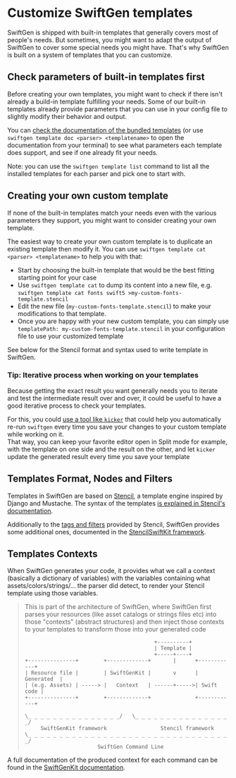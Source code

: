 # Customize SwiftGen templates

SwiftGen is shipped with built-in templates that generally covers most of people's needs. But sometimes, you might want to adapt the output of SwiftGen to cover some special needs you might have. That's why SwiftGen is built on a system of templates that you can customize.


## Check parameters of built-in templates first

Before creating your own templates, you might want to check if there isn't already a build-in template fulfilling your needs. Some of our built-in templates already provide parameters that you can use in your config file to slightly modify their behavior and output.

You can [check the documentation of the bundled templates](../templates/) (or use `swiftgen template doc <parser> <templatename>` to open the documentation from your terminal) to see what parameters each template does support, and see if one already fit your needs.

Note: you can use the `swiftgen template list` command to list all the installed templates for each parser and pick one to start with.

## Creating your own custom template

If none of the built-in templates match your needs even with the various parameters they support, you might want to consider creating your own template.

The easiest way to create your own custom template is to duplicate an existing template then modify it. You can use `swiftgen template cat <parser> <templatename>` to help you with that:

* Start by choosing the built-in template that would be the best fitting starting point for your case
* Use `swiftgen template cat` to dump its content into a new file, e.g. `swiftgen template cat fonts swift5 >my-custom-fonts-template.stencil`
* Edit the new file (`my-custom-fonts-template.stencil`) to make your modifications to that template.
* Once you are happy with your new custom template, you can simply use `templatePath: my-custom-fonts-template.stencil` in your configuration file to use your customized template

See below for the Stencil format and syntax used to write template in SwiftGen.

### Tip: Iterative process when working on your templates

Because getting the exact result you want generally needs you to iterate and test the intermediate result over and over, it could be useful to have a good iterative process to check your templates.

For this, you could [use a tool like `kicker`](Watch-a-folder-for-changes.md) that could help you automatically re-run `swiftgen` every time you save your changes to your custom template while working on it.  
That way, you can keep your favorite editor open in Split mode for example, with the template on one side and the result on the other, and let `kicker` update the generated result every time you save your template

## Templates Format, Nodes and Filters

Templates in SwiftGen are based on [Stencil](https://stencil.fuller.li/), a template engine inspired by Django and Mustache. The syntax of the templates [is explained in Stencil's documentation](https://stencil.fuller.li/en/latest/templates.html).

Additionally to the [tags and filters](https://stencil.fuller.li/en/latest/builtins.html) provided by Stencil, SwiftGen provides some additional ones, documented in the [StencilSwiftKit framework](https://github.com/SwiftGen/StencilSwiftKit).

## Templates Contexts

When SwiftGen generates your code, it provides what we call a context (basically a dictionary of variables) with the variables containing what assets/colors/strings/… the parser did detect, to render your Stencil template using those variables.

> This is part of the architecture of SwiftGen, where SwiftGen first parses your resources (like asset catalogs or strings files etc) into those "contexts" (abstract structures) and then inject those contexts to your templates to transform those into your generated code
> 
> ```
>                                          +----------+
>                                          | Template |
>                                          +-----+----+
> +---------------+        +-------------+       |      +------------+
> | Resource file |        | SwiftGenKit |       v      | Generated  |
> | (e.g. Assets) | -----> |   Context   | ------+----->| Swift code |
> +---------------+        +-------------+              +------------+
> 
> \_ _ _ _ _ _ _ _ _ _ _ _ _ _ _/   \_ _ _ _ _ _ _ _ _ _ _ _ _ _ _ _/
>      SwiftGenKit framework                 Stencil framework
> \_ _ _ _ _ _ _ _ _ _ _ _ _ _ _ _ _ _ _ _ _ _ _ _ _ _ _ _ _ _ _ _ _/
>                        SwiftGen Command Line
> ```


A full documentation of the produced context for each command can be found in the [SwiftGenKit documentation](../SwiftGenKit%20Contexts/).
